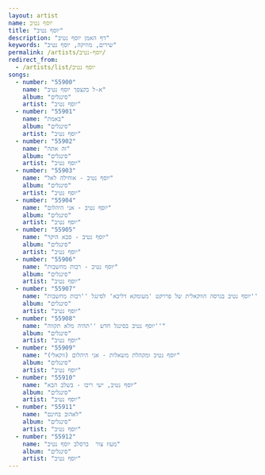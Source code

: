 ```yaml
---
layout: artist
name: יוסף נטיב
title: "יוסף נטיב"
description: "דף האמן יוסף נטיב"
keywords: "שירים, מוזיקה, יוסף נטיב"
permalink: /artists/יוסף-נטיב/
redirect_from:
  - /artists/list/יוסף נטיב
songs:
  - number: "55900"
    name: "א-ל בקצפך יוסף נטיב"
    album: "סינגלים"
    artist: "יוסף נטיב"
  - number: "55901"
    name: "באמת"
    album: "סינגלים"
    artist: "יוסף נטיב"
  - number: "55902"
    name: "זה אתה"
    album: "סינגלים"
    artist: "יוסף נטיב"
  - number: "55903"
    name: "יוסף נטיב - אוחילה לאל"
    album: "סינגלים"
    artist: "יוסף נטיב"
  - number: "55904"
    name: "יוסף נטיב - אני היהלום"
    album: "סינגלים"
    artist: "יוסף נטיב"
  - number: "55905"
    name: "יוסף נטיב - סבא היקר"
    album: "סינגלים"
    artist: "יוסף נטיב"
  - number: "55906"
    name: "יוסף נטיב - רבות מחשבות"
    album: "סינגלים"
    artist: "יוסף נטיב"
  - number: "55907"
    name: "יוסף נטיב בגרסה הווקאלית של פרויקט 'מעומקא דליבא' לסינגל ''רבות מחשבות''"
    album: "סינגלים"
    artist: "יוסף נטיב"
  - number: "55908"
    name: "יוסף נטיב בסינגל חדש ''תהיה מלא תקווה''"
    album: "סינגלים"
    artist: "יוסף נטיב"
  - number: "55909"
    name: "יוסף נטיב ומקהלת משאלות - אני היהלום (ווקאלי)"
    album: "סינגלים"
    artist: "יוסף נטיב"
  - number: "55910"
    name: "יוסף נטיב, ישי ריבו - בשלב הבא"
    album: "סינגלים"
    artist: "יוסף נטיב"
  - number: "55911"
    name: "לאהוב בחינם"
    album: "סינגלים"
    artist: "יוסף נטיב"
  - number: "55912"
    name: "מעוז צור  ברסלב יוסף נטיב"
    album: "סינגלים"
    artist: "יוסף נטיב"
---
```

